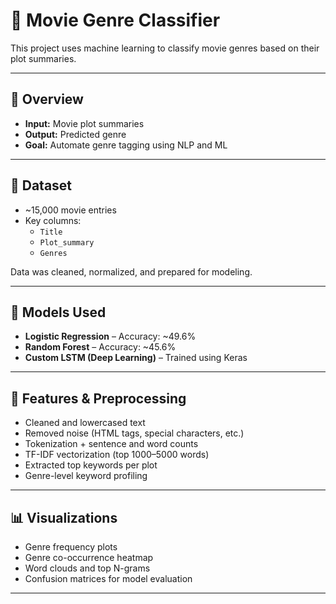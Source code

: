 # 🎥 Movie Genre Classifier

This project uses machine learning to classify movie genres based on their plot summaries.

---

## 📌 Overview

- **Input:** Movie plot summaries  
- **Output:** Predicted genre  
- **Goal:** Automate genre tagging using NLP and ML

---

## 📁 Dataset

- ~15,000 movie entries  
- Key columns:  
  - `Title`  
  - `Plot_summary`  
  - `Genres`  

Data was cleaned, normalized, and prepared for modeling.

---

## 🧪 Models Used

- **Logistic Regression** – Accuracy: ~49.6%  
- **Random Forest** – Accuracy: ~45.6%  
- **Custom LSTM (Deep Learning)** – Trained using Keras

---

## 🔧 Features & Preprocessing

- Cleaned and lowercased text  
- Removed noise (HTML tags, special characters, etc.)  
- Tokenization + sentence and word counts  
- TF-IDF vectorization (top 1000–5000 words)  
- Extracted top keywords per plot  
- Genre-level keyword profiling

---

## 📊 Visualizations

- Genre frequency plots  
- Genre co-occurrence heatmap  
- Word clouds and top N-grams  
- Confusion matrices for model evaluation

---

